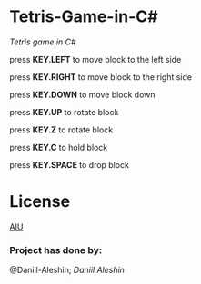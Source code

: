 # Tetris-Game-in-C#
*Tetris game in C#*

press **KEY.LEFT** to move block to the left side

press **KEY.RIGHT** to move block to the right side

press **KEY.DOWN** to move block down

press **KEY.UP** to rotate block

press **KEY.Z** to rotate block

press **KEY.C** to hold block

press **KEY.SPACE** to drop block


# License

[AIU](http://alatoo.edu.kg/)

### Project has done by:
@Daniil-Aleshin;     *Daniil Aleshin*

